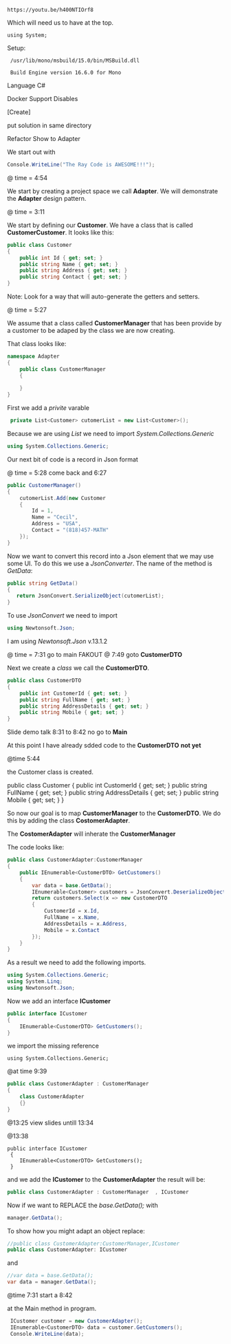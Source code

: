 ```url
https://youtu.be/h400NTIOrf8
```

Which will need us to have at the top.

```charp
using System;
```

Setup:

```setup
 /usr/lib/mono/msbuild/15.0/bin/MSBuild.dll
 
 Build Engine version 16.6.0 for Mono
```

Language C#

Docker Support Disables

[Create]

put solution in same directory

Refactor Show to Adapter



We start out with
```csharp
Console.WriteLine("The Ray Code is AWESOME!!!");
```

@ time = 4:54

We start by creating a project space we call **Adapter**.
We will demonstrate the **Adapter** design pattern.

@ time = 3:11

We start by defining our **Customer**. 
We have a class that is called **CustomerCustomer**. It looks like this:
```csharp
public class Customer
{
    public int Id { get; set; }
    public string Name { get; set; }
    public string Address { get; set; }
    public string Contact { get; set; }
}
```
Note: Look for a way that will auto-generate the getters and setters.

@ time = 5:27



We assume that a class called **CustomerManager** that has been provide by a customer to be adaped by the class we are now creating.

That class looks like:
```csharp
namespace Adapter
{
    public class CustomerManager
    {
        
    }
}
```

First we add a *privite* varable

```csharp
 private List<Customer> cutomerList = new List<Customer>();
```
Because we are using *List* we need to import *System.Collections.Generic*

```csharp
using System.Collections.Generic;
```
Our next bit of code is a record in Json format

@ time = 5:28 come back and 6:27

```csharp
public CustomerManager()
{
    cutomerList.Add(new Customer
    {
        Id = 1,
        Name = "Cecil",
        Address = "USA",
        Contact = "(818)457-MATH"
    });
}
```
Now we want to convert this record into a Json element that we may use some UI. To do this we use a *JsonConverter*.
The name of the method is *GetData*:

```csharp
public string GetData()
{
   return JsonConvert.SerializeObject(cutomerList);
}
```
To use *JsonConvert* we need to import


```csharp
using Newtonsoft.Json;
```

I am using *Newtonsoft.Json* v.13.1.2

@ time = 7:31 go to main FAKOUT @ 7:49 goto **CustomerDTO**

Next we create a *class* we call the **CustomerDTO**.

```csharp
public class CustomerDTO
{
    public int CustomerId { get; set; }
    public string FullName { get; set; }
    public string AddressDetails { get; set; }
    public string Mobile { get; set; }
}
```
Slide demo talk 8:31 to 8:42 no go to **Main**


At this point I have already sdded code to the **CustomerDTO** **not yet**


@time 5:44

the Customer class is created.

public class Customer
{
    public int CustomerId { get; set; }
    public string FullName { get; set; }
    public string AddressDetails { get; set; }
    public string Mobile { get; set; }
}



So now our goal is to map **CustomerManager** to the **CustomerDTO**. We do this by adding the class **CostomerAdapter**.

The **CostomerAdapter** will inherate the **CustomerManager**

The code looks like:
```csharp
public class CustomerAdapter:CustomerManager
{
    public IEnumerable<CustomerDTO> GetCustomers()
    {
        var data = base.GetData();
        IEnumerable<Customer> customers = JsonConvert.DeserializeObject<IEnumerable<Customer>>(data);
        return customers.Select(x => new CustomerDTO
        {
            CustomerId = x.Id,
            FullName = x.Name,
            AddressDetails = x.Address,
            Mobile = x.Contact
        });
    }
}
```

As a result we need to add the following imports.

```csharp
using System.Collections.Generic;
using System.Linq;
using Newtonsoft.Json;
```

Now we add an interface **ICustomer**
```csharp
public interface ICustomer
{
    IEnumerable<CustomerDTO> GetCustomers();
}
```

we import the missing reference

```charp
using System.Collections.Generic;
```

@at time 9:39
```csharp
public class CustomerAdapter : CustomerManager
{
    class CustomerAdapter
    {}
}
```


@13:25 view slides untill 13:34

@13:38

```cshap
public interface ICustomer
 {
    IEnumerable<CustomerDTO> GetCustomers();
 }
```




 and we add the **ICustomer** to the **CustomerAdapter** the result will be:
```csharp
public class CustomerAdapter : CustomerManager  , ICustomer
```

Now if we want to REPLACE the *base.GetData();* with 

```csharp
manager.GetData();
```




To show how you might adapt an object replace:
```csharp
//public class CustomerAdapter:CustomerManager,ICustomer
public class CustomerAdapter: ICustomer
```
and 

```csharp
//var data = base.GetData();
var data = manager.GetData();
```



@time 7:31 start a 8:42

at the Main method in program.


```csharp
 ICustomer customer = new CustomerAdapter();
 IEnumerable<CustomerDTO> data = customer.GetCustomers();
 Console.WriteLine(data);
```




































